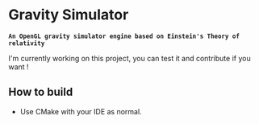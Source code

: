 # Gravity Simulator

**`An OpenGL gravity simulator engine based on Einstein's Theory of relativity`**

I'm currently working on this project, you can test it and contribute if you want !

## How to build

- Use CMake with your IDE as normal.
